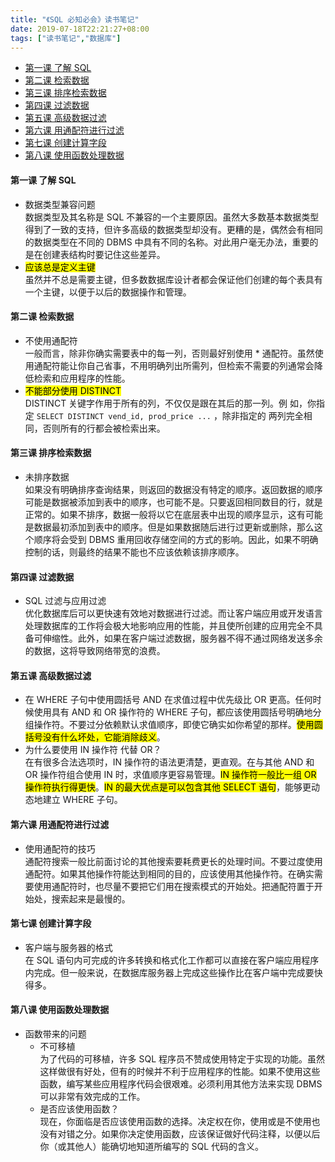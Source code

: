 ```yaml
---
title: "《SQL 必知必会》读书笔记"
date: 2019-07-18T22:21:27+08:00
tags: ["读书笔记","数据库"]
---
```


<!-- vim-markdown-toc GitLab -->

* [第一课 了解 SQL](#第一课-了解-sql)
* [第二课 检索数据](#第二课-检索数据)
* [第三课 排序检索数据](#第三课-排序检索数据)
* [第四课 过滤数据](#第四课-过滤数据)
* [第五课 高级数据过滤](#第五课-高级数据过滤)
* [第六课 用通配符进行过滤](#第六课-用通配符进行过滤)
* [第七课 创建计算字段](#第七课-创建计算字段)
* [第八课 使用函数处理数据](#第八课-使用函数处理数据)

<!-- vim-markdown-toc -->

#### 第一课 了解 SQL

- 数据类型兼容问题  
  数据类型及其名称是 SQL 不兼容的一个主要原因。虽然大多数基本数据类型得到了一致的支持，但许多高级的数据类型却没有。更糟的是，偶然会有相同的数据类型在不同的 DBMS 中具有不同的名称。对此用户毫无办法，重要的是在创建表结构时要记住这些差异。
- <mark>应该总是定义主键</mark>  
  虽然并不总是需要主键，但多数数据库设计者都会保证他们创建的每个表具有一个主键，以便于以后的数据操作和管理。

#### 第二课 检索数据

- 不使用通配符  
  一般而言，除非你确实需要表中的每一列，否则最好别使用 \* 通配符。虽然使用通配符能让你自己省事，不用明确列出所需列，但检索不需要的列通常会降低检索和应用程序的性能。
- <mark>不能部分使用 DISTINCT</mark>  
  DISTINCT 关键字作用于所有的列，不仅仅是跟在其后的那一列。例
  如，你指定 `SELECT DISTINCT vend_id, prod_price ...` ，除非指定的
  两列完全相同，否则所有的行都会被检索出来。

#### 第三课 排序检索数据

- 未排序数据  
  如果没有明确排序查询结果，则返回的数据没有特定的顺序。返回数据的顺序可能是数据被添加到表中的顺序，也可能不是。只要返回相同数目的行，就是正常的。如果不排序，数据一般将以它在底层表中出现的顺序显示，这有可能是数据最初添加到表中的顺序。但是如果数据随后进行过更新或删除，那么这个顺序将会受到 DBMS 重用回收存储空间的方式的影响。因此，如果不明确控制的话，则最终的结果不能也不应该依赖该排序顺序。

#### 第四课 过滤数据

- SQL 过滤与应用过滤  
  优化数据库后可以更快速有效地对数据进行过滤。而让客户端应用或开发语言处理数据库的工作将会极大地影响应用的性能，并且使所创建的应用完全不具备可伸缩性。此外，如果在客户端过滤数据，服务器不得不通过网络发送多余的数据，这将导致网络带宽的浪费。

#### 第五课 高级数据过滤

- 在 WHERE 子句中使用圆括号
  AND 在求值过程中优先级比 OR 更高。任何时候使用具有 AND 和 OR 操作符的 WHERE 子句，都应该使用圆括号明确地分组操作符。不要过分依赖默认求值顺序，即使它确实如你希望的那样。<mark>使用圆括号没有什么坏处，它能消除歧义</mark>。
- 为什么要使用 IN 操作符 代替 OR？  
  在有很多合法选项时，IN 操作符的语法更清楚，更直观。在与其他 AND 和 OR 操作符组合使用 IN 时，求值顺序更容易管理。<mark>IN 操作符一般比一组 OR 操作符执行得更快</mark>。<mark>IN 的最大优点是可以包含其他 SELECT 语句</mark>，能够更动态地建立 WHERE 子句。

#### 第六课 用通配符进行过滤

- 使用通配符的技巧  
  通配符搜索一般比前面讨论的其他搜索要耗费更长的处理时间。不要过度使用通配符。如果其他操作符能达到相同的目的，应该使用其他操作符。在确实需要使用通配符时，也尽量不要把它们用在搜索模式的开始处。把通配符置于开始处，搜索起来是最慢的。

#### 第七课 创建计算字段

- 客户端与服务器的格式  
  在 SQL 语句内可完成的许多转换和格式化工作都可以直接在客户端应用程序内完成。但一般来说，在数据库服务器上完成这些操作比在客户端中完成要快得多。

#### 第八课 使用函数处理数据

- 函数带来的问题
  - 不可移植  
    为了代码的可移植，许多 SQL 程序员不赞成使用特定于实现的功能。虽然这样做很有好处，但有的时候并不利于应用程序的性能。如果不使用这些函数，编写某些应用程序代码会很艰难。必须利用其他方法来实现 DBMS 可以非常有效完成的工作。
  - 是否应该使用函数？  
    现在，你面临是否应该使用函数的选择。决定权在你，使用或是不使用也没有对错之分。如果你决定使用函数，应该保证做好代码注释，以便以后你（或其他人）能确切地知道所编写的 SQL 代码的含义。
